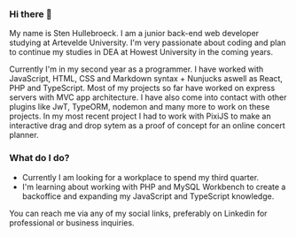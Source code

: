 ### Hi there 👋

My name is Sten Hullebroeck. I am a junior back-end web developer studying at Artevelde University.
I'm very passionate about coding and plan to continue my studies in DEA at Howest University in the coming years.

Currently I'm in my second year as a programmer.
I have worked with JavaScript, HTML, CSS and Markdown syntax + Nunjucks aswell as React, PHP and TypeScript. Most of my projects so far have worked on express servers with MVC app architecture.
I have also come into contact with other plugins like JwT, TypeORM, nodemon and many more to work on these projects.
In my most recent project I had to work with PixiJS to make an interactive drag and drop sytem as a proof of concept for an online concert planner.

### What do I do?
- Currently I am looking for a workplace to spend my third quarter.
- I'm learning about working with PHP and MySQL Workbench to create a backoffice and expanding my JavaScript and TypeScript knowledge.

You can reach me via any of my social links, preferably on Linkedin for professional or business inquiries.
